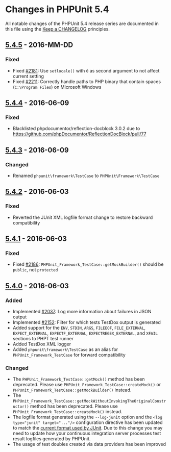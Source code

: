 # Changes in PHPUnit 5.4

All notable changes of the PHPUnit 5.4 release series are documented in this file using the [Keep a CHANGELOG](http://keepachangelog.com/) principles.

## [5.4.5] - 2016-MM-DD

### Fixed

* Fixed [#2181](https://github.com/sebastianbergmann/phpunit/issues/2181): Use `setlocale()` with `0` as second argument to not affect current setting
* Fixed [#2211](https://github.com/sebastianbergmann/phpunit/issues/2211): Correctly handle paths to PHP binary that contain spaces (`C:\Program Files`) on Microsoft Windows

## [5.4.4] - 2016-06-09

### Fixed

* Blacklisted phpdocumentor/reflection-docblock 3.0.2 due to https://github.com/phpDocumentor/ReflectionDocBlock/pull/77

## [5.4.3] - 2016-06-09

### Changed

* Renamed `phpunit\framework\TestCase` to `PHPUnit\Framework\TestCase`

## [5.4.2] - 2016-06-03

### Fixed

* Reverted the JUnit XML logfile format change to restore backward compatibility

## [5.4.1] - 2016-06-03

### Fixed

* Fixed [#2186](https://github.com/sebastianbergmann/phpunit/issues/2186): `PHPUnit_Framework_TestCase::getMockBuilder()` should be `public`, not `protected` 

## [5.4.0] - 2016-06-03

### Added

* Implemented [#2037](https://github.com/sebastianbergmann/phpunit/issues/2037): Log more information about failures in JSON output
* Implemented [#2152](https://github.com/sebastianbergmann/phpunit/issues/2152): Filter for which tests TestDox output is generated
* Added support for the `ENV`, `STDIN`, `ARGS`, `FILEEOF`, `FILE_EXTERNAL`, `EXPECT_EXTERNAL`, `EXPECTF_EXTERNAL`, `EXPECTREGEX_EXTERNAL`, and `XFAIL` sections to PHPT test runner
* Added TestDox XML logger
* Added `phpunit\framework\TestCase` as an alias for `PHPUnit_Framework_TestCase` for forward compatibility

### Changed

* The `PHPUnit_Framework_TestCase::getMock()` method has been deprecated. Please use `PHPUnit_Framework_TestCase::createMock()` or `PHPUnit_Framework_TestCase::getMockBuilder()` instead.
* The `PHPUnit_Framework_TestCase::getMockWithoutInvokingTheOriginalConstructor()` method has been deprecated. Please use `PHPUnit_Framework_TestCase::createMock()` instead.
* The logfile format generated using the `--log-junit` option and the `<log type="junit" target="..."/>` configuration directive has been updated to match the [current format used by JUnit](http://llg.cubic.org/docs/junit/). Due to this change you may need to update how your continuous integration server processes test result logfiles generated by PHPUnit.
* The usage of test doubles created via data providers has been improved

[5.4.5]: https://github.com/sebastianbergmann/phpunit/compare/5.4.4...5.4.5
[5.4.4]: https://github.com/sebastianbergmann/phpunit/compare/5.4.3...5.4.4
[5.4.3]: https://github.com/sebastianbergmann/phpunit/compare/5.4.2...5.4.3
[5.4.2]: https://github.com/sebastianbergmann/phpunit/compare/5.4.1...5.4.2
[5.4.1]: https://github.com/sebastianbergmann/phpunit/compare/5.4.0...5.4.1
[5.4.0]: https://github.com/sebastianbergmann/phpunit/compare/5.3...5.4.0

